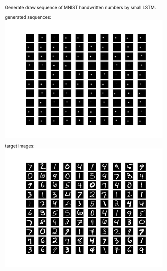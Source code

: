 Generate draw sequence of MNIST handwritten numbers by small LSTM.

generated sequences:
![generated_images](./sequence.gif)

target images:
![target_images](./target.png)

